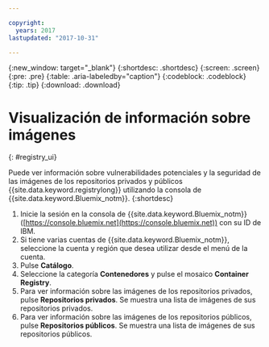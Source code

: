 ```yaml
---

copyright:
  years: 2017
lastupdated: "2017-10-31"

---
```


{:new_window: target="_blank"}
{:shortdesc: .shortdesc}
{:screen: .screen}
{:pre: .pre}
{:table: .aria-labeledby="caption"}
{:codeblock: .codeblock}
{:tip: .tip}
{:download: .download}


# Visualización de información sobre imágenes
{: #registry_ui}

Puede ver información sobre vulnerabilidades potenciales y la seguridad de las imágenes de los repositorios privados y públicos {{site.data.keyword.registrylong}} utilizando la consola de {{site.data.keyword.Bluemix_notm}}. {:shortdesc}

1.  Inicie la sesión en la consola de {{site.data.keyword.Bluemix_notm}} ([https://console.bluemix.net](https://console.bluemix.net)) con su ID de IBM.
2.  Si tiene varias cuentas de {{site.data.keyword.Bluemix_notm}}, seleccione la cuenta y región que desea utilizar desde el menú de la cuenta.
3.  Pulse **Catálogo**.
4.  Seleccione la categoría **Contenedores** y pulse el mosaico **Container Registry**.
5.  Para ver información sobre las imágenes de los repositorios privados, pulse **Repositorios privados**. Se muestra una lista de imágenes de sus repositorios privados. 
6.  Para ver información sobre las imágenes de los repositorios públicos, pulse **Repositorios públicos**. Se muestra una lista de imágenes de sus repositorios públicos. 
